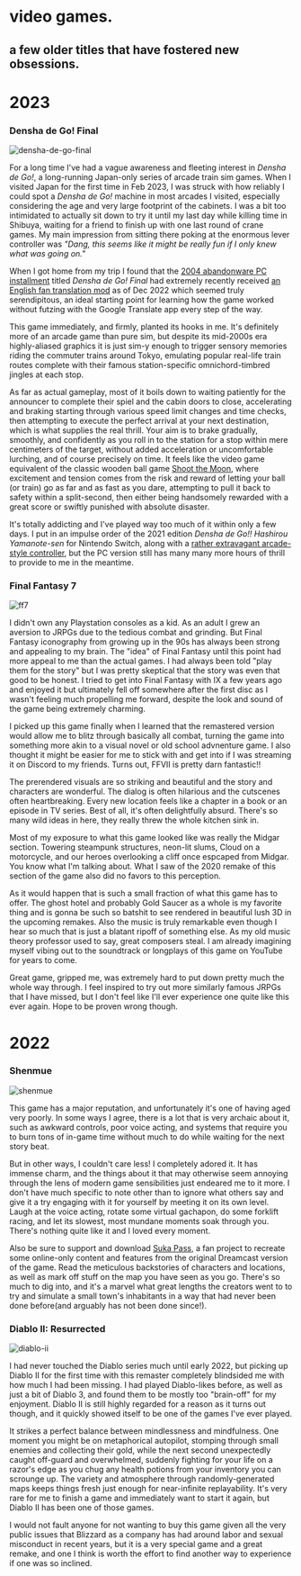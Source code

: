 # video games.

## a few older titles that have fostered new obsessions.

# 2023

### Densha de Go! Final

![densha-de-go-final](../media/densha-de-go-final.png)

For a long time I've had a vague awareness and fleeting interest in *Densha de Go!*, a long-running Japan-only series of arcade train sim games. When I visited Japan for the first time in Feb 2023, I was struck with how reliably I could spot a *Densha de Go!* machine in most arcades I visited, especially considering the age and very large footprint of the cabinets. I was a bit too intimidated to actually sit down to try it until my last day while killing time in Shibuya, waiting for a friend to finish up with one last round of crane games. My main impression from sitting there poking at the enormous lever controller was *"Dang, this seems like it might be really fun if I only knew what was going on."*

When I got home from my trip I found that the [2004 abandonware PC installment](https://archive.org/details/DDGFinal) titled *Densha de Go! Final* had extremely recently received [an English fan translation mod](https://sites.google.com/view/ddgcrew/games/densha-de-go-final) as of Dec 2022 which seemed truly serendipitous, an ideal starting point for learning how the game worked without futzing with the Google Translate app every step of the way.

This game immediately, and firmly, planted its hooks in me. It's definitely more of an arcade game than pure sim, but despite its mid-2000s era highly-aliased graphics it is just sim-y enough to trigger sensory memories riding the commuter trains around Tokyo, emulating popular real-life train routes complete with their famous station-specific omnichord-timbred jingles at each stop. 

As far as actual gameplay, most of it boils down to waiting patiently for the announcer to complete their spiel and the cabin doors to close, accelerating and braking starting through various speed limit changes and time checks, then attempting to execute the perfect arrival at your next destination, which is what supplies the real thrill. Your aim is to brake gradually, smoothly, and confidently as you roll in to the station for a stop within mere centimeters of the target, without added acceleration or uncomfortable lurching, and of course precisely on time. It feels like the video game equivalent of the classic wooden ball game [Shoot the Moon](https://www.youtube.com/watch?v=kWBIFN_KHoY), where excitement and tension comes from the risk and reward of letting your ball (or train) go as far and as fast as you dare, attempting to pull it back to safety within a split-second, then either being handsomely rewarded with a great score or swiftly punished with absolute disaster.

It's totally addicting and I've played way too much of it within only a few days. I put in an impulse order of the 2021 edition *Densha de Go!! Hashirou Yamanote-sen* for Nintendo Switch, along with a [rather extravagant arcade-style controller](https://www.theverge.com/22628513/densha-de-go-switch-controller-review-hashirou-yamanote-sen), but the PC version still has many many more hours of thrill to provide to me in the meantime.

### Final Fantasy 7

![ff7](../media/ff7.jpeg)

I didn't own any Playstation consoles as a kid. As an adult I grew an aversion to JRPGs due to the tedious combat and grinding. But Final Fantasy iconography from growing up in the 90s has always been strong and appealing to my brain. The "idea" of Final Fantasy until this point had more appeal to me than the actual games. I had always been told "play them for the story" but I was pretty skeptical that the story was even that good to be honest. I tried to get into Final Fantasy with IX a few years ago and enjoyed it but ultimately fell off somewhere after the first disc as I wasn't feeling much propelling me forward, despite the look and sound of the game being extremely charming.

I picked up this game finally when I learned that the remastered version would allow me to blitz through basically all combat, turning the game into something more akin to a visual novel or old school advnenture game. I also thought it might be easier for me to stick with and get into if I was streaming it on Discord to my friends. Turns out, FFVII is pretty darn fantastic!!

The prerendered visuals are so striking and beautiful and the story and characters are wonderful. The dialog is often hilarious and the cutscenes often heartbreaking. Every new location feels like a chapter in a book or an episode in TV series. Best of all, it's often delightfully absurd. There's so many wild ideas in here, they really threw the whole kitchen sink in.

Most of my exposure to what this game looked like was really the Midgar section. Towering steampunk structures, neon-lit slums, Cloud on a motorcycle, and our heroes overlooking a cliff once espcaped from Midgar. You know what I'm talking about. What I saw of the 2020 remake of this section of the game also did no favors to this perception.

As it would happen that is such a small fraction of what this game has to offer. The ghost hotel and probably Gold Saucer as a whole is my favorite thing and is gonna be such so batshit to see rendered in beautiful lush 3D in the upcoming remakes. Also the music is truly remarkable even though I hear so much that is just a blatant ripoff of something else. As my old music theory professor used to say, great composers steal. I am already imagining myself vibing out to the soundtrack or longplays of this game on YouTube for years to come.

Great game, gripped me, was extremely hard to put down pretty much the whole way through. I feel inspired to try out more similarly famous JRPGs that I have missed, but I don't feel like I'll ever experience one quite like this ever again. Hope to be proven wrong though.

# 2022

### Shenmue

![shenmue](../media/shenmue.jpg)

This game has a major reputation, and unfortunately it's one of having aged very poorly. In some ways I agree, there is a lot that is very archaic about it, such as awkward controls, poor voice acting, and systems that require you to burn tons of in-game time without much to do while waiting for the next story beat.

But in other ways, I couldn't care less! I completely adored it. It has immense charm, and the things about it that may otherwise seem annoying through the lens of modern game sensibilities just endeared me to it more. I don't have much specific to note other than to ignore what others say and give it a try engaging with it for yourself by meeting it on its own level. Laugh at the voice acting, rotate some virtual gachapon, do some forklift racing, and let its slowest, most mundane moments soak through you. There's nothing quite like it and I loved every moment.

Also be sure to support and download [Suka Pass](https://www.sukapass.com/), a fan project to recreate some online-only content and features from the original Dreamcast version of the game. Read the meticulous backstories of characters and locations, as well as mark off stuff on the map you have seen as you go. There's so much to dig into, and it's a marvel what great lengths the creators went to to try and simulate a small town's inhabitants in a way that had never been done before(and arguably has not been done since!).

### Diablo II: Resurrected

![diablo-ii](../media/diablo-ii.png)

I had never touched the Diablo series much until early 2022, but picking up Diablo II for the first time with this remaster completely blindsided me with how much I had been missing. I had played Diablo-likes before, as well as just a bit of Diablo 3, and found them to be mostly too "brain-off" for my enjoyment. Diablo II is still highly regarded for a reason as it turns out though, and it quickly showed itself to be one of the  games I've ever played.

It strikes a perfect balance between mindlessness and mindfulness. One moment you might be on metaphorical autopilot, stomping through small enemies and collecting their gold, while the next second unexpectedly caught off-guard and overwhelmed, suddenly fighting for your life on a razor's edge as you chug any health potions from your inventory you can scrounge up. The variety and atmosphere through randomly-generated maps keeps things fresh just enough for near-infinite replayability. It's very rare for me to finish a game and immediately want to start it again, but Diablo II has been one of those games.

I would not fault anyone for not wanting to buy this game given all the very public issues that Blizzard as a company has had around labor and sexual misconduct in recent years, but it is a very special game and a great remake, and one I think is worth the effort to find another way to experience if one was so inclined.
